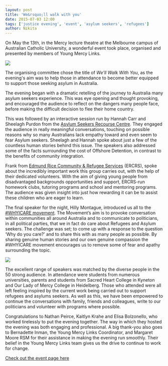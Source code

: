 ```yaml
---
layout: post
title: 'We&rsquo;ll walk with you'
date: 2015-07-03 12:00
tags: ['justice evening', 'event', 'asylum seekers', 'refugees']
author: Nikita
---
```

On May the 13th, in the Mercy lecture theatre at the Melbourne campus of Australian Catholic University, a wonderful event took place, organised and presented by members of Young Mercy Links. <!-- more -->

<img src="http://institute.mercy.org.au/_uploads/fcknw//just_Mercy/web-We_ll-walk-with-you-buttons.jpg">

The organising committee chose the title of *We'll Walk With You*, as the evening's aim was to help those in attendance to become better equipped to support those seeking asylum in Australia.

The evening began with a dramatic retelling of the journey to Australia many asylum seekers experience. This was eye opening and thought provoking, and encouraged the audience to reflect on the dangers many people face, before making the difficult decision to flee their home country.

This was followed by an interactive session run by Hannah Carr and Sheelagh Purdon from the [Asylum Seekers Recourse Centre](http://www.asrc.org.au). They engaged the audience in really meaningful conversations, touching on possible reasons why so many Australians lack empathy toward and even seem to fear Asylum seekers. Sheelagh and Hannah spoke about just a few of the countless human stories behind this issue. The speakers also addressed some of the facts surrounding the cost of Offshore Detention, in contrast to the benefits of community integration.

Frank from [Edmund Rice Community & Refugee Services](http://www.ercrs.com.au) (ERCRS), spoke about the incredibly important work this group carries out, with the help of their dedicated volunteers. With the aim of giving young people from disadvantaged backgrounds opportunities and support, ERCRS-run homework clubs, tutoring programs and school and mentoring programs. The audience was given insight into just how rewarding it can be to assist these children who are eager to learn.

The final speaker for the night, Hilly Montague, introduced us all to the [#WHYICARE movement](https://www.facebook.com/groups/868263339884001/). The Movement’s aim is to provoke conversation within communities all around Australia and to communicate to politicians, in all political parties, that we in fact do care about Refugees and Asylum seekers. The challenge was set; to come up with a response to the question ‘Why do you care?’ and to share this with as many people as possible. By sharing genuine human stories and our own genuine compassion the #WHYICARE movement encourages us to remove some of fear and apathy surrounding the topic.

<img src="http://institute.mercy.org.au/_uploads/fcknw//just_Mercy/web-We_ll-walk-with-you-group.jpg">

The excellent range of speakers was matched by the diverse people in the 50 strong audience. In attendance were students from numerous universities, parents and students from Sacred Heart College in Kyneton and Our Lady of Mercy College in Heidelberg. Those who attended were all left feeling inspired by the current work being carried out to support refugees and asylums seekers. As well as this, we have been empowered to continue the conversations with family, friends and colleagues, write to our politicians and volunteer with programs where possible.

Congratulations to Nathan Peirce, Kaitlyn Krahe and Elisa Bolzonello, who worked tirelessly to put the evening together. The way in which they hosted the evening was both engaging and professional. A big thank-you also goes to Bernadette Inman, the Young Mercy Links Coordinator, and Margaret Moore RSM for their assistance in making the evening run smoothly. Their belief in the Young Mercy Links team gives us the drive to continue to work for change.

[Check out the event page here](events/2015/social-justice-night-2.html)